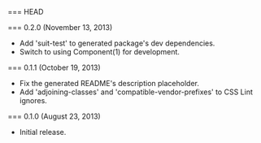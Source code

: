 === HEAD

=== 0.2.0 (November 13, 2013)

* Add 'suit-test' to generated package's dev dependencies.
* Switch to using Component(1) for development.

=== 0.1.1 (October 19, 2013)

* Fix the generated README's description placeholder.
* Add 'adjoining-classes' and 'compatible-vendor-prefixes' to CSS Lint ignores.

=== 0.1.0 (August 23, 2013)

* Initial release.
